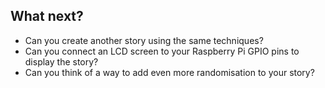## What next?

- Can you create another story using the same techniques?
- Can you connect an LCD screen to your Raspberry Pi GPIO pins to display the story?
- Can you think of a way to add even more randomisation to your story?

